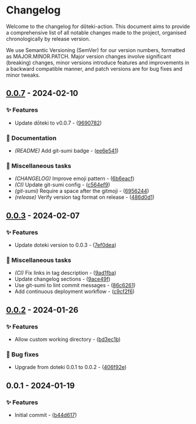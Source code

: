 # Changelog

Welcome to the changelog for dōteki-action. This document aims to provide a comprehensive list of all notable changes made to the project, organised chronologically by release version.

We use Semantic Versioning (SemVer) for our version numbers, formatted as MAJOR.MINOR.PATCH. Major version changes involve significant (breaking) changes, minor versions introduce features and improvements in a backward compatible manner, and patch versions are for bug fixes and minor tweaks.

## [0.0.7](https://github.com/welpo/doteki-action/compare/v0.0.3..v0.0.7) - 2024-02-10

### ✨ Features

- Update dōteki to v0.0.7 - ([9690782](https://github.com/welpo/doteki-action/commit/96907820cb3637ef9cf92e509b21d258b8fd638d))

### 📝 Documentation

- *(README)* Add git-sumi badge - ([ee6e541](https://github.com/welpo/doteki-action/commit/ee6e54162e3838c35fda925cfcaeaa679b424fba))

### 🔧 Miscellaneous tasks

- *(CHANGELOG)* Improve emoji pattern - ([6b6eacf](https://github.com/welpo/doteki-action/commit/6b6eacfa64e27c844329ac314612a3e7a8b58468))
- *(CI)* Update git-sumi config - ([c564ef9](https://github.com/welpo/doteki-action/commit/c564ef93514f130dd481ce28903e0395da17d0bd))
- *(git-sumi)* Require a space after the gitmoji - ([6956244](https://github.com/welpo/doteki-action/commit/6956244a9ae0308b8b49ca7ff8cc29bb6ebdc858))
- *(release)* Verify version tag format on release - ([486d0d1](https://github.com/welpo/doteki-action/commit/486d0d17318658c06361c867cdb37b89122d8919))

## [0.0.3](https://github.com/welpo/doteki-action/compare/v0.0.2..v0.0.3) - 2024-02-07

### ✨ Features

- Update doteki version to 0.0.3 - ([7ef0dea](https://github.com/welpo/doteki-action/commit/7ef0dea975052b28876e41583f1835f8dcfd9384))

### 🔧 Miscellaneous tasks

- *(CI)* Fix links in tag description - ([9ad1fba](https://github.com/welpo/doteki-action/commit/9ad1fbadedd430f79d7a15efd8dbd4f61ce3aafd))
- Update changelog sections - ([9ace49f](https://github.com/welpo/doteki-action/commit/9ace49f2ae3fb57bc7903ca5e600ae3810a35a9b))
- Use git-sumi to lint commit messages - ([86c6261](https://github.com/welpo/doteki-action/commit/86c6261fde4576f4d88245d8093ed87528ebb5e5))
- Add continuous deployment workflow - ([c9cf2f6](https://github.com/welpo/doteki-action/commit/c9cf2f659b5f0ec93b1133d461aa0390afee37b1))

## [0.0.2](https://github.com/welpo/doteki-action/compare/v0.0.1..v0.0.2) - 2024-01-26

### ✨ Features

- Allow custom working directory - ([bd3ec1b](https://github.com/welpo/doteki-action/commit/bd3ec1b2181a021988811ffc06378af5f8d28a71))

### 🐛 Bug fixes

- Upgrade from doteki 0.0.1 to 0.0.2 - ([406f92e](https://github.com/welpo/doteki-action/commit/406f92e15b6213e0341269112add52fffc532d57))

## 0.0.1 - 2024-01-19

### ✨ Features

- Initial commit - ([b44d617](https://github.com/welpo/doteki-action/commit/b44d617a2c06940615a838b2a62df7b2186ab53c))

<!-- generated by git-cliff -->
